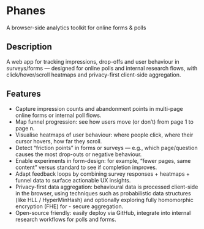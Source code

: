 # Phanes

A browser-side analytics toolkit for online forms & polls

## Description

A web app for tracking impressions, drop-offs and user behaviour in surveys/forms — designed for online polls and internal research flows, with click/hover/scroll heatmaps and privacy-first client-side aggregation.

## Features

- Capture impression counts and abandonment points in multi-page online forms or internal poll flows.
- Map funnel progression: see how users move (or don’t) from page 1 to page n.
- Visualise heatmaps of user behaviour: where people click, where their cursor hovers, how far they scroll.
- Detect “friction points” in forms or surveys — e.g., which page/question causes the most drop-outs or negative behaviour.
- Enable experiments in form-design: for example, “fewer pages, same content” versus standard to see if completion improves.
- Adapt feedback loops by combining survey responses + heatmaps + funnel data to surface actionable UX insights.
- Privacy-first data aggregation: behavioural data is processed client-side in the browser, using techniques such as probabilistic data structures (like HLL / HyperMinHash) and optionally exploring fully homomorphic encryption (FHE) for - secure aggregation.
- Open-source friendly: easily deploy via GitHub, integrate into internal research workflows for polls and forms.
